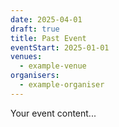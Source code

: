 ```yaml
---
date: 2025-04-01
draft: true
title: Past Event
eventStart: 2025-01-01
venues:
  - example-venue
organisers:
  - example-organiser
---
```

Your event content...

